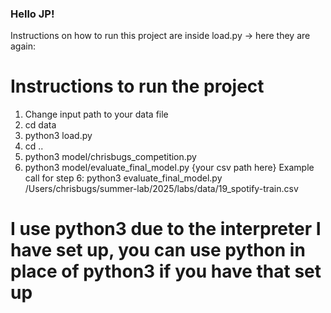 ### Hello JP!
Instructions on how to run this project are inside load.py -> here they are again:
# Instructions to run the project
1) Change input path to your data file
2) cd data 
3) python3 load.py
4) cd ..
5) python3 model/chrisbugs_competition.py
6) python3 model/evaluate_final_model.py {your csv path here}
Example call for step 6: python3 evaluate_final_model.py /Users/chrisbugs/summer-lab/2025/labs/data/19_spotify-train.csv
# I use python3 due to the interpreter I have set up, you can use python in place of python3 if you have that set up